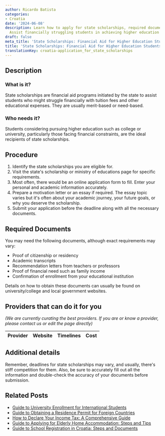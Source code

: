 ```yaml
---
author: Ricardo Batista
categories:
- Croatia
date: '2024-06-08'
description: Learn how to apply for state scholarships, required documents, and eligibility.
  Assist financially struggling students in achieving higher education goals.
draft: false
meta_title: 'State Scholarships: Financial Aid for Higher Education Students'
title: 'State Scholarships: Financial Aid for Higher Education Students'
translationKey: croatia-application_for_state_scholarships
---
```


## Description

### What is it?
State scholarships are financial aid programs initiated by the state to assist students who might struggle financially with tuition fees and other educational expenses. They are usually merit-based or need-based.

### Who needs it?
Students considering pursuing higher education such as college or university, particularly those facing financial constraints, are the ideal recipients of state scholarships.

## Procedure

1. Identify the state scholarships you are eligible for.
2. Visit the state's scholarship or ministry of educations page for specific requirements.
3. Most often, there would be an online application form to fill. Enter your personal and academic information accurately.
4. Prepare a motivation letter or an essay if required. The essay topic varies but it's often about your academic journey, your future goals, or why you deserve the scholarship.
5. Submit your application before the deadline along with all the necessary documents.

## Required Documents

You may need the following documents, although exact requirements may vary:

- Proof of citizenship or residency
- Academic transcripts 
- Recommendation letters from teachers or professors
- Proof of financial need such as family income 
- Confirmation of enrollment from your educational institution

Details on how to obtain these documents can usually be found on university/college and local government websites.

## Providers that can do it for you

_(We are currently curating the best providers. If you are or know a provider, please contact us or edit the page directly)_

| Provider        |     Website     |     Timelines    |       Cost      |
| :-------------: | :-------------: |  :-------------: | :-------------: |

## Additional details

Remember, deadlines for state scholarships may vary, and usually, there's stiff competition for them. Also, be sure to accurately fill out all the information and double-check the accuracy of your documents before submission.


## Related Posts

- [Guide to University Enrollment for International Students](https://tramitit.com/guides/croatia/documentation_for_university_enrollment/)
- [Guide to Obtaining a Residence Permit for Foreign Countries](https://tramitit.com/guides/croatia/issuance_of_residence_permit_for_foreigners/)
- [How to Declare Your Income Tax: A Comprehensive Guide](https://tramitit.com/guides/croatia/income_tax_declaration/)
- [Guide to Applying for Elderly Home Accommodation: Steps and Tips](https://tramitit.com/guides/croatia/applying_for_accommodation_in_an_elderly_home/)
- [Guide to School Registration in Croatia: Steps and Documents](https://tramitit.com/guides/croatia/registering_children_for_school/)